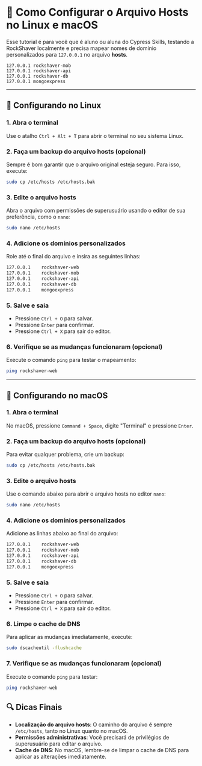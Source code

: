 # 📓 Como Configurar o Arquivo Hosts no Linux e macOS  

Esse tutorial é para você que é aluno ou aluna do Cypress Skills, testando a RockShaver localmente e precisa mapear nomes de domínio personalizados para `127.0.0.1` no arquivo **hosts**. 

```shell
127.0.0.1 rockshaver-mob
127.0.0.1 rockshaver-api
127.0.0.1 rockshaver-db
127.0.0.1 mongoexpress
```

---

## 🐧 Configurando no Linux  

### 1. Abra o terminal  

Use o atalho `Ctrl + Alt + T` para abrir o terminal no seu sistema Linux.  

### 2. Faça um backup do arquivo hosts (opcional)  

Sempre é bom garantir que o arquivo original esteja seguro. Para isso, execute:  

```bash
sudo cp /etc/hosts /etc/hosts.bak
```

### 3. Edite o arquivo hosts

Abra o arquivo com permissões de superusuário usando o editor de sua preferência, como o `nano`:

```bash
sudo nano /etc/hosts
```

### 4. Adicione os domínios personalizados

Role até o final do arquivo e insira as seguintes linhas:

```bash
127.0.0.1    rockshaver-web  
127.0.0.1    rockshaver-mob  
127.0.0.1    rockshaver-api  
127.0.0.1    rockshaver-db  
127.0.0.1    mongoexpress
```

### 5. Salve e saia

- Pressione `Ctrl + O` para salvar.
- Pressione `Enter` para confirmar.
- Pressione `Ctrl + X` para sair do editor.

### 6. Verifique se as mudanças funcionaram (opcional)

Execute o comando `ping` para testar o mapeamento:

```bash
ping rockshaver-web
```

------

## 🍎 Configurando no macOS

### 1. Abra o terminal

No macOS, pressione `Command + Space`, digite "Terminal" e pressione `Enter`.

### 2. Faça um backup do arquivo hosts (opcional)

Para evitar qualquer problema, crie um backup:

```bash
sudo cp /etc/hosts /etc/hosts.bak
```

### 3. Edite o arquivo hosts

Use o comando abaixo para abrir o arquivo hosts no editor `nano`:

```bash
sudo nano /etc/hosts
```

### 4. Adicione os domínios personalizados

Adicione as linhas abaixo ao final do arquivo:

```bash
127.0.0.1    rockshaver-web  
127.0.0.1    rockshaver-mob  
127.0.0.1    rockshaver-api  
127.0.0.1    rockshaver-db  
127.0.0.1    mongoexpress
```

### 5. Salve e saia

- Pressione `Ctrl + O` para salvar.
- Pressione `Enter` para confirmar.
- Pressione `Ctrl + X` para sair do editor.

### 6. Limpe o cache de DNS

Para aplicar as mudanças imediatamente, execute:

```bash
sudo dscacheutil -flushcache
```

### 7. Verifique se as mudanças funcionaram (opcional)

Execute o comando `ping` para testar:

```bash
ping rockshaver-web
```

## 🔍 Dicas Finais

- **Localização do arquivo hosts**: O caminho do arquivo é sempre `/etc/hosts`, tanto no Linux quanto no macOS.
- **Permissões administrativas**: Você precisará de privilégios de superusuário para editar o arquivo.
- **Cache de DNS**: No macOS, lembre-se de limpar o cache de DNS para aplicar as alterações imediatamente.
